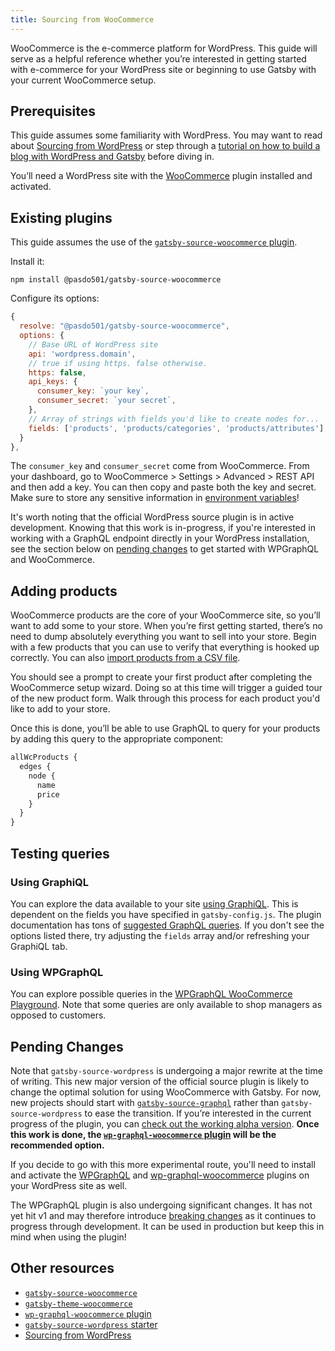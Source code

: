 ```yaml
---
title: Sourcing from WooCommerce
---
```


WooCommerce is the e-commerce platform for WordPress. This guide will serve as a helpful reference whether you’re interested in getting started with e-commerce for your WordPress site or beginning to use Gatsby with your current WooCommerce setup.

## Prerequisites

This guide assumes some familiarity with WordPress. You may want to read about [Sourcing from WordPress](/docs/how-to/sourcing-data/sourcing-from-wordpress/) or step through a [tutorial on how to build a blog with WordPress and Gatsby](/blog/2019-04-26-how-to-build-a-blog-with-wordpress-and-gatsby-part-1) before diving in.

You’ll need a WordPress site with the [WooCommerce](https://woocommerce.com/) plugin installed and activated.

## Existing plugins

This guide assumes the use of the [`gatsby-source-woocommerce` plugin](/plugins/@pasdo501/gatsby-source-woocommerce/).

Install it:

```shell
npm install @pasdo501/gatsby-source-woocommerce
```

Configure its options:

```js:title=gatsby-config.js
{
  resolve: "@pasdo501/gatsby-source-woocommerce",
  options: {
    // Base URL of WordPress site
    api: 'wordpress.domain',
    // true if using https. false otherwise.
    https: false,
    api_keys: {
      consumer_key: `your key`,
      consumer_secret: `your secret`,
    },
    // Array of strings with fields you'd like to create nodes for...
    fields: ['products', 'products/categories', 'products/attributes'],
  }
},
```

The `consumer_key` and `consumer_secret` come from WooCommerce. From your dashboard, go to WooCommerce > Settings > Advanced > REST API and then add a key. You can then copy and paste both the key and secret. Make sure to store any sensitive information in [environment variables](/docs/how-to/local-development/environment-variables/)!

It's worth noting that the official WordPress source plugin is in active development. Knowing that this work is in-progress, if you're interested in working with a GraphQL endpoint directly in your WordPress installation, see the section below on [pending changes](#pending-changes) to get started with WPGraphQL and WooCommerce.

## Adding products

WooCommerce products are the core of your WooCommerce site, so you’ll want to add some to your store. When you’re first getting started, there’s no need to dump absolutely everything you want to sell into your store. Begin with a few products that you can use to verify that everything is hooked up correctly. You can also [import products from a CSV file](https://docs.woocommerce.com/document/product-csv-importer-exporter/).

You should see a prompt to create your first product after completing the WooCommerce setup wizard. Doing so at this time will trigger a guided tour of the new product form. Walk through this process for each product you'd like to add to your store.

Once this is done, you’ll be able to use GraphQL to query for your products by adding this query to the appropriate component:

```graphql
allWcProducts {
  edges {
    node {
      name
      price
    }
  }
}
```

## Testing queries

### Using GraphiQL

You can explore the data available to your site [using GraphiQL](/docs/how-to/querying-data/running-queries-with-graphiql/). This is dependent on the fields you have specified in `gatsby-config.js`. The plugin documentation has tons of [suggested GraphQL queries](/plugins/@pasdo501/gatsby-source-woocommerce/#some-graphql-query-examples). If you don't see the options listed there, try adjusting the `fields` array and/or refreshing your GraphiQL tab.

### Using WPGraphQL

You can explore possible queries in the [WPGraphQL WooCommerce Playground](https://docs.wpgraphql.com/extensions/wpgraphql-woocommerce/#playground). Note that some queries are only available to shop managers as opposed to customers.

## Pending Changes

Note that `gatsby-source-wordpress` is undergoing a major rewrite at the time of writing. This new major version of the official source plugin is likely to change the optimal solution for using WooCommerce with Gatsby. For now, new projects should start with [`gatsby-source-graphql`](/plugins/gatsby-source-graphql/) rather than `gatsby-source-wordpress` to ease the transition. If you’re interested in the current progress of the plugin, you can [check out the working alpha version](https://github.com/gatsbyjs/gatsby/issues/19292#issuecomment-587946239). **Once this work is done, the [`wp-graphql-woocommerce` plugin](https://github.com/wp-graphql/wp-graphql-woocommerce) will be the recommended option.**

If you decide to go with this more experimental route, you'll need to install and activate the [WPGraphQL](https://www.wpgraphql.com/) and [wp-graphql-woocommerce](https://github.com/wp-graphql/wp-graphql-woocommerce) plugins on your WordPress site as well.

The WPGraphQL plugin is also undergoing significant changes. It has not yet hit v1 and may therefore introduce [breaking changes](https://docs.wpgraphql.com/getting-started/install-and-activate/#breaking-change-notice) as it continues to progress through development. It can be used in production but keep this in mind when using the plugin!

## Other resources

- [`gatsby-source-woocommerce`](/plugins/@pasdo501/gatsby-source-woocommerce/)
- [`gatsby-theme-woocommerce`](/plugins/@ccerda0520/gatsby-theme-woocommerce/)
- [`wp-graphql-woocommerce` plugin](https://github.com/wp-graphql/wp-graphql-woocommerce)
- [`gatsby-source-wordpress` starter](https://github.com/gatsbyjs/gatsby/blob/master/starters/gatsby-starter-wordpress-blog)
- [Sourcing from WordPress](/docs/how-to/sourcing-data/sourcing-from-wordpress/)
